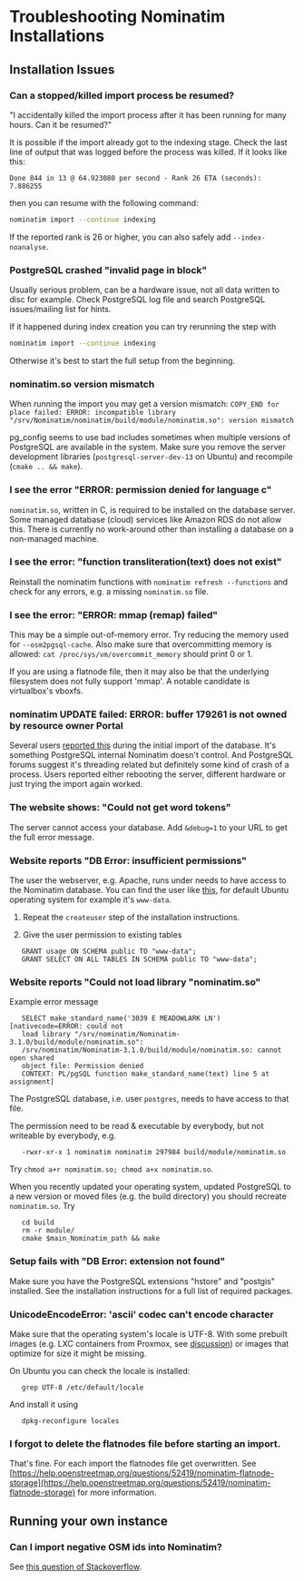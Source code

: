 # Troubleshooting Nominatim Installations

## Installation Issues

### Can a stopped/killed import process be resumed?

"I accidentally killed the import process after it has been running for many hours. Can it be resumed?"

It is possible if the import already got to the indexing stage.
Check the last line of output that was logged before the process
was killed. If it looks like this:


    Done 844 in 13 @ 64.923080 per second - Rank 26 ETA (seconds): 7.886255

then you can resume with the following command:

```sh
nominatim import --continue indexing
```

If the reported rank is 26 or higher, you can also safely add `--index-noanalyse`.


### PostgreSQL crashed "invalid page in block"

Usually serious problem, can be a hardware issue, not all data written to disc
for example. Check PostgreSQL log file and search PostgreSQL issues/mailing
list for hints.

If it happened during index creation you can try rerunning the step with

```sh
nominatim import --continue indexing
```

Otherwise it's best to start the full setup from the beginning.



### nominatim.so version mismatch

When running the import you may get a version mismatch:
`COPY_END for place failed: ERROR: incompatible library "/srv/Nominatim/nominatim/build/module/nominatim.so": version mismatch`

pg_config seems to use bad includes sometimes when multiple versions
of PostgreSQL are available in the system. Make sure you remove the
server development libraries (`postgresql-server-dev-13` on Ubuntu)
and recompile (`cmake .. && make`).


### I see the error "ERROR: permission denied for language c"

`nominatim.so`, written in C, is required to be installed on the database
server. Some managed database (cloud) services like Amazon RDS do not allow
this. There is currently no work-around other than installing a database
on a non-managed machine.


### I see the error: "function transliteration(text) does not exist"

Reinstall the nominatim functions with `nominatim refresh --functions`
and check for any errors, e.g. a missing `nominatim.so` file.

### I see the error: "ERROR: mmap (remap) failed"

This may be a simple out-of-memory error. Try reducing the memory used
for `--osm2pgsql-cache`. Also make sure that overcommitting memory is
allowed: `cat /proc/sys/vm/overcommit_memory` should print 0 or 1.

If you are using a flatnode file, then it may also be that the underlying
filesystem does not fully support 'mmap'. A notable candidate is virtualbox's
vboxfs.

### nominatim UPDATE failed: ERROR: buffer 179261 is not owned by resource owner Portal

Several users [reported this](https://github.com/openstreetmap/Nominatim/issues/1168)
during the initial import of the database. It's
something PostgreSQL internal Nominatim doesn't control. And PostgreSQL forums
suggest it's threading related but definitely some kind of crash of a process.
Users reported either rebooting the server, different hardware or just trying
the import again worked.

### The website shows: "Could not get word tokens"

The server cannot access your database. Add `&debug=1` to your URL
to get the full error message.


### Website reports "DB Error: insufficient permissions"

The user the webserver, e.g. Apache, runs under needs to have access to the
Nominatim database. You can find the user like
[this](https://serverfault.com/questions/125865/finding-out-what-user-apache-is-running-as),
for default Ubuntu operating system for example it's `www-data`.

1. Repeat the `createuser` step of the installation instructions.

2. Give the user permission to existing tables

```
   GRANT usage ON SCHEMA public TO "www-data";
   GRANT SELECT ON ALL TABLES IN SCHEMA public TO "www-data";
```

### Website reports "Could not load library "nominatim.so"

Example error message

```
   SELECT make_standard_name('3039 E MEADOWLARK LN') [nativecode=ERROR: could not
   load library "/srv/nominatim/Nominatim-3.1.0/build/module/nominatim.so":
   /srv/nominatim/Nominatim-3.1.0/build/module/nominatim.so: cannot open shared
   object file: Permission denied
   CONTEXT: PL/pgSQL function make_standard_name(text) line 5 at assignment]
```

The PostgreSQL database, i.e. user `postgres`, needs to have access to that file.

The permission need to be read & executable by everybody, but not writeable
by everybody, e.g.

```
   -rwxr-xr-x 1 nominatim nominatim 297984 build/module/nominatim.so
```

Try `chmod a+r nominatim.so; chmod a+x nominatim.so`.

When you recently updated your operating system, updated PostgreSQL to
a new version or moved files (e.g. the build directory) you should
recreate `nominatim.so`. Try

```
   cd build
   rm -r module/
   cmake $main_Nominatim_path && make
```

### Setup fails with "DB Error: extension not found"

Make sure you have the PostgreSQL extensions "hstore" and "postgis" installed.
See the installation instructions for a full list of required packages.


### UnicodeEncodeError: 'ascii' codec can't encode character

Make sure that the operating system's locale is UTF-8. With some prebuilt
images (e.g. LXC containers from Proxmox, see
[discussion](https://github.com/osm-search/Nominatim/discussions/2343)) or
images that optimize for size it might be missing.

On Ubuntu you can check the locale is installed:

```
   grep UTF-8 /etc/default/locale
```

And install it using

```
   dpkg-reconfigure locales
```

### I forgot to delete the flatnodes file before starting an import.

That's fine. For each import the flatnodes file get overwritten.
See [https://help.openstreetmap.org/questions/52419/nominatim-flatnode-storage](https://help.openstreetmap.org/questions/52419/nominatim-flatnode-storage)
for more information.


## Running your own instance

### Can I import negative OSM ids into Nominatim?

See [this question of Stackoverflow](https://help.openstreetmap.org/questions/64662/nominatim-flatnode-with-negative-id).
